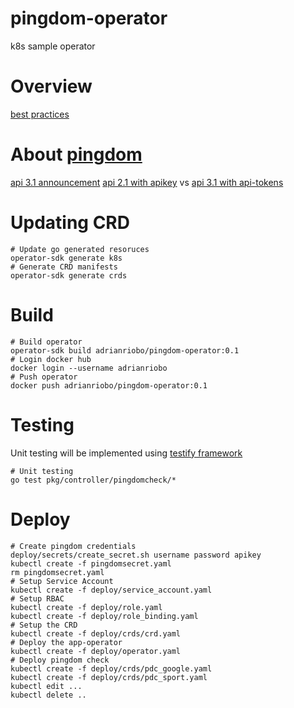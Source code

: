 # pingdom-operator
k8s sample operator

# Overview

[best practices](https://blog.openshift.com/kubernetes-operators-best-practices/)  

# About [pingdom](https://my.pingdom.com/)

[api 3.1 announcement](https://royal.pingdom.com/announcing-the-pingdom-api-3-1/)
[api 2.1 with apikey](https://my.pingdom.com/app/account/appkeys) vs [api 3.1 with api-tokens](https://my.pingdom.com/app/api-tokens)

# Updating CRD

```
# Update go generated resoruces
operator-sdk generate k8s
# Generate CRD manifests
operator-sdk generate crds
```

# Build

```
# Build operator
operator-sdk build adrianriobo/pingdom-operator:0.1
# Login docker hub
docker login --username adrianriobo
# Push operator
docker push adrianriobo/pingdom-operator:0.1
```
# Testing 

Unit testing will be implemented using [testify framework](https://github.com/stretchr/testify)  

```
# Unit testing 
go test pkg/controller/pingdomcheck/*
```

# Deploy

```
# Create pingdom credentials
deploy/secrets/create_secret.sh username password apikey
kubectl create -f pingdomsecret.yaml
rm pingdomsecret.yaml
# Setup Service Account
kubectl create -f deploy/service_account.yaml  
# Setup RBAC  
kubectl create -f deploy/role.yaml
kubectl create -f deploy/role_binding.yaml
# Setup the CRD
kubectl create -f deploy/crds/crd.yaml  
# Deploy the app-operator
kubectl create -f deploy/operator.yaml
# Deploy pingdom check
kubectl create -f deploy/crds/pdc_google.yaml
kubectl create -f deploy/crds/pdc_sport.yaml
kubectl edit ...
kubectl delete ..
```
